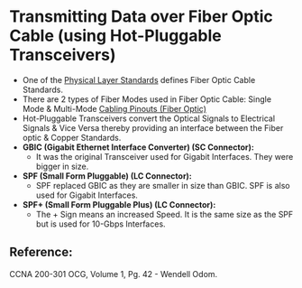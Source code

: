 # Transmitting Data over Fiber Optic Cable \(using Hot-Pluggable Transceivers\)

* One of the [Physical Layer Standards](untitled-23.md) defines Fiber Optic Cable Standards.
* There are 2 types of Fiber Modes used in Fiber Optic Cable: Single Mode & Multi-Mode [Cabling Pinouts \(Fiber Optic\)](untitled-28.md)
* Hot-Pluggable Transceivers convert the Optical Signals to Electrical Signals & Vice Versa thereby providing an interface between the Fiber optic & Copper Standards.
* **GBIC \(Gigabit Ethernet Interface Converter\) \(SC Connector\):**
  * It was the original Transceiver used for Gigabit Interfaces. They were bigger in size.
* **SPF \(Small Form Pluggable\) \(LC Connector\):**
  * SPF replaced GBIC as they are smaller in size than GBIC. SPF is also used for Gigabit Interfaces. 
* **SPF+ \(Small Form Pluggable Plus\) \(LC Connector\):**
  * The + Sign means an increased Speed. It is the same size as the SPF but is used for 10-Gbps Interfaces.

## Reference:

CCNA 200-301 OCG, Volume 1, Pg. 42 - Wendell Odom.

